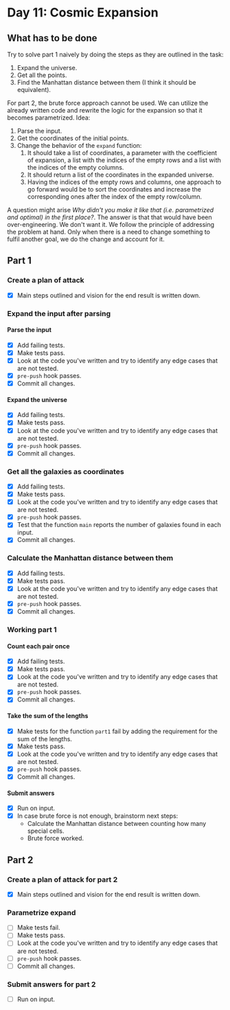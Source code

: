 # Day 11: Cosmic Expansion

## What has to be done

Try to solve part 1 naively by doing the steps as they are outlined in the task:

1. Expand the universe.
2. Get all the points.
3. Find the Manhattan distance between them (I think it should be equivalent).

For part 2, the brute force approach cannot be used. We can utilize the already written code and rewrite the logic for the expansion so that it becomes parametrized. Idea:

1. Parse the input.
2. Get the coordinates of the initial points.
3. Change the behavior of the `expand` function:
   1. It should take a list of coordinates, a parameter with the coefficient of expansion, a list with the indices of the empty rows and a list with the indices of the empty columns.
   2. It should return a list of the coordinates in the expanded universe.
   3. Having the indices of the empty rows and columns, one approach to go forward would be to sort the coordinates and increase the corresponding ones after the index of the empty row/column.

A question might arise *Why didn't you make it like that (i.e. parametrized and optimal) in the first place?*. The answer is that that would have been over-engineering. We don't want it. We follow the principle of addressing the problem at hand. Only when there is a need to change something to fulfil another goal, we do the change and account for it.

## Part 1

### Create a plan of attack

- [X] Main steps outlined and vision for the end result is written down.

### Expand the input after parsing

#### Parse the input

- [X] Add failing tests.
- [X] Make tests pass.
- [X] Look at the code you've written and try to identify any edge cases that are not tested.
- [X] `pre-push` hook passes.
- [X] Commit all changes.

#### Expand the universe

- [X] Add failing tests.
- [X] Make tests pass.
- [X] Look at the code you've written and try to identify any edge cases that are not tested.
- [X] `pre-push` hook passes.
- [X] Commit all changes.

### Get all the galaxies as coordinates

- [X] Add failing tests.
- [X] Make tests pass.
- [X] Look at the code you've written and try to identify any edge cases that are not tested.
- [X] `pre-push` hook passes.
- [X] Test that the function `main` reports the number of galaxies found in each input.
- [X] Commit all changes.

### Calculate the Manhattan distance between them

- [X] Add failing tests.
- [X] Make tests pass.
- [X] Look at the code you've written and try to identify any edge cases that are not tested.
- [X] `pre-push` hook passes.
- [X] Commit all changes.

### Working part 1

#### Count each pair once

- [X] Add failing tests.
- [X] Make tests pass.
- [X] Look at the code you've written and try to identify any edge cases that are not tested.
- [X] `pre-push` hook passes.
- [X] Commit all changes.

#### Take the sum of the lengths

- [X] Make tests for the function `part1` fail by adding the requirement for the sum of the lengths.
- [X] Make tests pass.
- [X] Look at the code you've written and try to identify any edge cases that are not tested.
- [X] `pre-push` hook passes.
- [X] Commit all changes.

#### Submit answers

- [X] Run on input.
- [X] In case brute force is not enough, brainstorm next steps:
  - Calculate the Manhattan distance between counting how many special cells.
  - Brute force worked.

## Part 2

### Create a plan of attack for part 2

- [X] Main steps outlined and vision for the end result is written down.

### Parametrize expand

- [ ] Make tests fail.
- [ ] Make tests pass.
- [ ] Look at the code you've written and try to identify any edge cases that are not tested.
- [ ] `pre-push` hook passes.
- [ ] Commit all changes.

### Submit answers for part 2

- [ ] Run on input.
